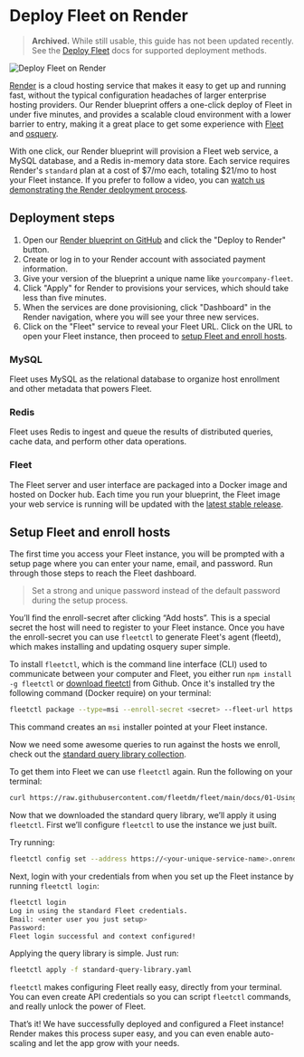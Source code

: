 # Deploy Fleet on Render

> **Archived.** While still usable, this guide has not been updated recently. See the [Deploy Fleet](https://fleetdm.com/docs/deploy/deploy-fleet) docs for supported deployment methods.

![Deploy Fleet on Render](../website/assets/images/articles/deploy-fleet-on-render-800x450@2x.png)

[Render](https://render.com/) is a cloud hosting service that makes it easy to get up and running fast, without the typical configuration headaches of larger enterprise hosting providers. Our Render blueprint offers a one-click deploy of Fleet in under five minutes, and provides a scalable cloud environment with a lower barrier to entry, making it a great place to get some experience with [Fleet](https://fleetdm.com/) and [osquery](https://osquery.io/).

With one click, our Render blueprint will provision a Fleet web service, a MySQL database, and a Redis in-memory data store. Each service requires Render's `standard` plan at a cost of $7/mo each, totaling $21/mo to host your Fleet instance. If you prefer to follow a video, you can [watch us demonstrating the Render deployment process](https://youtu.be/hly0tAOqveA).

## Deployment steps

1. Open our [Render blueprint on GitHub](https://github.com/fleetdm/fleet/tree/main/infrastructure/render) and click the "Deploy to Render" button.
2. Create or log in to your Render account with associated payment information. 
3. Give your version of the blueprint a unique name like `yourcompany-fleet`. 
4. Click "Apply" for Render to provisions your services, which should take less than five minutes. 
5. When the services are done provisioning, click "Dashboard" in the Render navigation, where you will see your three new services. 
6. Click on the "Fleet" service to reveal your Fleet URL. Click on the URL to open your Fleet instance, then proceed to [setup Fleet and enroll hosts](#setup-fleet-and-enroll-hosts).

### MySQL

Fleet uses MySQL as the relational database to organize host enrollment and other metadata that powers Fleet.

### Redis

Fleet uses Redis to ingest and queue the results of distributed queries, cache data, and perform other data operations.

### Fleet

The Fleet server and user interface are packaged into a Docker image and hosted on Docker hub. Each time you run your blueprint, the Fleet image your web service is running will be updated with the [latest stable release](https://hub.docker.com/r/fleetdm/fleet/tags?page=&page_size=&ordering=&name=latest).

## Setup Fleet and enroll hosts

The first time you access your Fleet instance, you will be prompted with a setup page where you can enter your name, email, and password. Run through those steps to reach the Fleet dashboard.

> Set a strong and unique password instead of the default password during the setup process. 

You’ll find the enroll-secret after clicking “Add hosts”. This is a special secret the host will need to register to your Fleet instance. Once you have the enroll-secret you can use `fleetctl` to generate Fleet's agent (fleetd), which makes installing and updating osquery super simple.

To install `fleetctl`, which is the command line interface (CLI) used to communicate between your computer and Fleet, you either run `npm install -g fleetctl` or [download fleetctl](https://github.com/fleetdm/fleet/releases/tag/fleet-v4.3.0) from Github. Once it's installed try the following command (Docker require) on your terminal:

```sh
fleetctl package --type=msi --enroll-secret <secret> --fleet-url https://<your-unique-service-name>.onrender.com
```

This command creates an `msi` installer pointed at your Fleet instance.

Now we need some awesome queries to run against the hosts we enroll, check out the [standard query library collection](https://github.com/fleetdm/fleet/tree/main/docs/01-Using-Fleet/standard-query-library).

To get them into Fleet we can use `fleetctl` again. Run the following on your terminal:

```sh
curl https://raw.githubusercontent.com/fleetdm/fleet/main/docs/01-Using-Fleet/standard-query-library/standard-query-library.yml -o standard-query-library.yaml
```

Now that we downloaded the standard query library, we’ll apply it using `fleetctl`. First we’ll configure `fleetctl` to use the instance we just built.

Try running:

```sh
fleetctl config set --address https://<your-unique-service-name>.onrender.com
```

Next, login with your credentials from when you set up the Fleet instance by running `fleetctl login`:

```sh
fleetctl login
Log in using the standard Fleet credentials.
Email: <enter user you just setup>
Password:
Fleet login successful and context configured!
```

Applying the query library is simple. Just run:

```sh
fleetctl apply -f standard-query-library.yaml
```

`fleetctl` makes configuring Fleet really easy, directly from your terminal. You can even create API credentials so you can script `fleetctl` commands, and really unlock the power of Fleet.

That’s it! We have successfully deployed and configured a Fleet instance! Render makes this process super easy, and you can even enable auto-scaling and let the app grow with your needs.


<meta name="articleTitle" value="Deploy Fleet on Render">
<meta name="authorGitHubUsername" value="edwardsb">
<meta name="authorFullName" value="Ben Edwards">
<meta name="publishedOn" value="2021-11-21">
<meta name="category" value="guides">
<meta name="articleImageUrl" value="../website/assets/images/articles/deploy-fleet-on-render-800x450@2x.png">
<meta name="description" value="Learn how to deploy Fleet on Render.">
